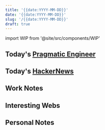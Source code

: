 ```yaml
---
title: '{{date:YYYY-MM-DD}}'
date: '{{date:YYYY-MM-DD}}'
slug: '/{{date:YYYY-MM-DD}}'
draft: true
---
```


import WIP from '@site/src/components/WIP'

<WIP state="translating" />

## Today's [Pragmatic Engineer](../Resources/Pragmatic%20Engineer.md)

## Today's [HackerNews](../Resources/HackerNews.md)

## Work Notes

## Interesting Webs

## Personal Notes
